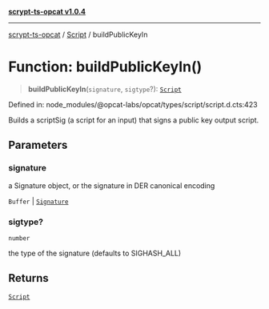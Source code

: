 [**scrypt-ts-opcat v1.0.4**](../../../README.md)

***

[scrypt-ts-opcat](../../../README.md) / [Script](../README.md) / buildPublicKeyIn

# Function: buildPublicKeyIn()

> **buildPublicKeyIn**(`signature`, `sigtype`?): [`Script`](../../../classes/Script.md)

Defined in: node\_modules/@opcat-labs/opcat/types/script/script.d.cts:423

Builds a scriptSig (a script for an input) that signs a public key output script.

## Parameters

### signature

a Signature object, or the signature in DER canonical encoding

`Buffer` | [`Signature`](../../crypto/classes/Signature.md)

### sigtype?

`number`

the type of the signature (defaults to SIGHASH_ALL)

## Returns

[`Script`](../../../classes/Script.md)
